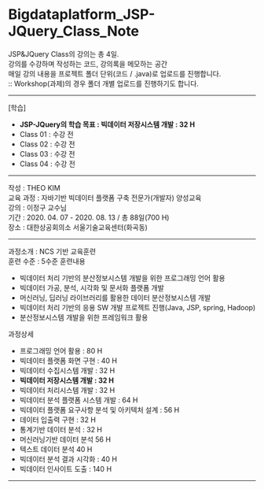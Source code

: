 # Bigdataplatform_JSP-JQuery_Class_Note

JSP&JQuery Class의 강의는 총 4일.  
강의를 수강하며 작성하는 코드, 강의록을 메모하는 공간  
매일 강의 내용을 프로젝트 폴더 단위(코드 / .java)로 업로드를 진행합니다.  
:: Workshop(과제)의 경우 폴더 개별 업로드를 진행하기도 합니다.  

<hr>   

[학습]  
- **JSP-JQuery의 학습 목표 : 빅데이터 저장시스템 개발 : 32 H**  
- Class 01 : 수강 전  
- Class 02 : 수강 전  
- Class 03 : 수강 전  
- Class 04 : 수강 전  

<hr>

작성 : THEO KIM   
교육 과정 : 자바기반 빅데이터 플랫폼 구축 전문가(개발자) 양성교육    
강의 : 이정구 교수님    
기간 : 2020. 04. 07 - 2020. 08. 13 / 총 88일(700 H)     
장소 : 대한상공회의소 서울기술교육센터(화곡동)    

<hr> 

과정소개 : NCS 기반 교육훈련  
훈련 수준 : 5수준 
훈련내용  
* 빅데이터 처리 기반의 분산정보시스템 개발을 위한 프로그래밍 언어 활용
* 빅데이터 가공, 분석, 시각화 및 문서화 플랫폼 개발 
* 머신러닝, 딥러닝 라이브러리를 활용한 데이터 분산정보시스템 개발    
* 빅데이터 처리 기반의 응용 SW 개발 프로젝트 진행(Java, JSP, spring, Hadoop)    
* 분산정보시스템 개발을 위한 프레임워크 활용 

과정상세 
* 프로그래밍 언어 활용 : 80 H 
* 빅데이터 플랫폼 화면 구현 : 40 H  
* 빅데이터 수집시스템 개발 : 32 H 
* **빅데이터 저장시스템 개발 : 32 H** 
* 빅데이터 처리시스템 개발 : 32 H 
* 빅데이터 분석 플랫폼 시스템 개발 : 64 H 
* 빅데이터 플랫폼 요구사항 분석 및 아키텍처 설계 : 56 H
* 데이터 입출력 구현 : 32 H 
* 통계기반 데이터 분석 : 32 H 
* 머신러닝기반 데이터 분석 56 H
* 텍스트 데이터 분석 40 H
* 빅데이터 분석 결과 시각화 : 40 H 
* 빅데이터 인사이트 도출 : 140 H 
  

<hr>
